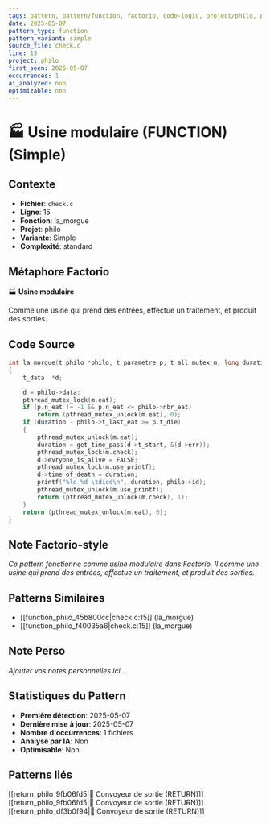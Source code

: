 ```yaml
---
tags: pattern, pattern/function, factorio, code-logic, project/philo, pattern/variant/simple
date: 2025-05-07
pattern_type: function
pattern_variant: simple
source_file: check.c
line: 15
project: philo
first_seen: 2025-05-07
occurrences: 1
ai_analyzed: non
optimizable: non
---
```


# 🏭 Usine modulaire (FUNCTION) (Simple)

## Contexte
- **Fichier**: `check.c`
- **Ligne**: 15
- **Fonction**: la_morgue
- **Projet**: philo
- **Variante**: Simple
- **Complexité**: standard

## Métaphore Factorio
🏭 **Usine modulaire**

Comme une usine qui prend des entrées, effectue un traitement, et produit des sorties.

## Code Source
```c
int	la_morgue(t_philo *philo, t_parametre p, t_all_mutex m, long duration)
{
	t_data	*d;

	d = philo->data;
	pthread_mutex_lock(m.eat);
	if (p.n_eat != -1 && p.n_eat <= philo->nbr_eat)
		return (pthread_mutex_unlock(m.eat), 0);
	if (duration - philo->t_last_eat >= p.t_die)
	{
		pthread_mutex_unlock(m.eat);
		duration = get_time_pass(d->t_start, &(d->err));
		pthread_mutex_lock(m.check);
		d->evryone_is_alive = FALSE;
		pthread_mutex_lock(m.use_printf);
		d->time_of_death = duration;
		printf("%ld %d \tdied\n", duration, philo->id);
		pthread_mutex_unlock(m.use_printf);
		return (pthread_mutex_unlock(m.check), 1);
	}
	return (pthread_mutex_unlock(m.eat), 0);
}
```

## Note Factorio-style
*Ce pattern fonctionne comme usine modulaire dans Factorio. Il comme une usine qui prend des entrées, effectue un traitement, et produit des sorties.*

## Patterns Similaires
- [[function_philo_45b800cc|check.c:15]] (la_morgue)
- [[function_philo_f40035a6|check.c:15]] (la_morgue)

## Note Perso
*Ajouter vos notes personnelles ici...*

## Statistiques du Pattern
- **Première détection**: 2025-05-07
- **Dernière mise à jour**: 2025-05-07
- **Nombre d'occurrences**: 1 fichiers
- **Analysé par IA**: Non
- **Optimisable**: Non

## Patterns liés
[[return_philo_9fb06fd5|🚚 Convoyeur de sortie (RETURN)]]
[[return_philo_9fb06fd5|🚚 Convoyeur de sortie (RETURN)]]
[[return_philo_df3b0f94|🚚 Convoyeur de sortie (RETURN)]]
